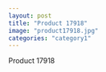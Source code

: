 ```yaml
---
layout: post
title: "Product 17918"
image: "product17918.jpg"
categories: "category1"
---
```

Product 17918
